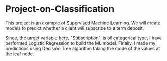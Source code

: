 # Project-on-Classification
This project is an example of Supervised Machine Learning. We will create models to predict whether a client will subscribe to a term deposit.

Since, the target variable here, "Subscription", is of categorical type, I have performed Logistic Regression to build the ML model.
Finally, I made my predictions using Decision Tree algorithm taking the mode of the values at the leaf node.
